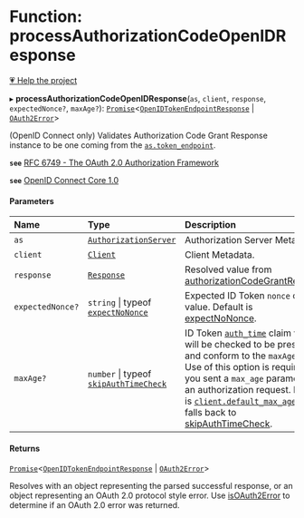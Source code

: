 # Function: processAuthorizationCodeOpenIDResponse

[💗 Help the project](https://github.com/sponsors/panva)

▸ **processAuthorizationCodeOpenIDResponse**(`as`, `client`, `response`, `expectedNonce?`, `maxAge?`): [`Promise`]( https://developer.mozilla.org/en-US/docs/Web/JavaScript/Reference/Global_Objects/Promise )<[`OpenIDTokenEndpointResponse`](../interfaces/OpenIDTokenEndpointResponse.md) \| [`OAuth2Error`](../interfaces/OAuth2Error.md)\>

(OpenID Connect only) Validates Authorization Code Grant Response instance to be one coming from
the [`as.token_endpoint`](../interfaces/AuthorizationServer.md#token_endpoint).

**`see`** [RFC 6749 - The OAuth 2.0 Authorization Framework](https://www.rfc-editor.org/rfc/rfc6749.html#section-4.1)

**`see`** [OpenID Connect Core 1.0](https://openid.net/specs/openid-connect-core-1_0.html#CodeFlowAuth)

#### Parameters

| Name | Type | Description |
| :------ | :------ | :------ |
| `as` | [`AuthorizationServer`](../interfaces/AuthorizationServer.md) | Authorization Server Metadata. |
| `client` | [`Client`](../interfaces/Client.md) | Client Metadata. |
| `response` | [`Response`]( https://developer.mozilla.org/en-US/docs/Web/API/Response ) | Resolved value from [authorizationCodeGrantRequest](authorizationCodeGrantRequest.md). |
| `expectedNonce?` | `string` \| typeof [`expectNoNonce`](../variables/expectNoNonce.md) | Expected ID Token `nonce` claim value. Default is [expectNoNonce](../variables/expectNoNonce.md). |
| `maxAge?` | `number` \| typeof [`skipAuthTimeCheck`](../variables/skipAuthTimeCheck.md) | ID Token [`auth_time`](../interfaces/IDToken.md#auth_time) claim value will be checked to be present and conform to the `maxAge` value. Use of this option is required if you sent a `max_age` parameter in an authorization request. Default is [`client.default_max_age`](../interfaces/Client.md#default_max_age) and falls back to [skipAuthTimeCheck](../variables/skipAuthTimeCheck.md). |

#### Returns

[`Promise`]( https://developer.mozilla.org/en-US/docs/Web/JavaScript/Reference/Global_Objects/Promise )<[`OpenIDTokenEndpointResponse`](../interfaces/OpenIDTokenEndpointResponse.md) \| [`OAuth2Error`](../interfaces/OAuth2Error.md)\>

Resolves with an object representing the parsed successful response, or an object
  representing an OAuth 2.0 protocol style error. Use [isOAuth2Error](isOAuth2Error.md) to determine if an
  OAuth 2.0 error was returned.
